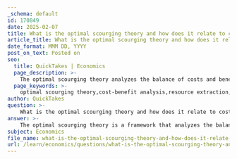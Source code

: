```yaml
---
_schema: default
id: 170849
date: 2025-02-07
title: What is the optimal scourging theory and how does it relate to cost-benefit analysis?
article_title: What is the optimal scourging theory and how does it relate to cost-benefit analysis?
date_format: MMM DD, YYYY
post_on_text: Posted on
seo:
  title: QuickTakes | Economics
  page_description: >-
    The optimal scourging theory analyzes the balance of costs and benefits in resource extraction, emphasizing maximum net benefits where marginal benefit equals marginal cost, and relates closely to cost-benefit analysis for efficient resource management.
  page_keywords: >-
    optimal scourging theory,cost-benefit analysis,resource extraction,net benefits,marginal benefit,marginal cost,human decision-making,resource management,economic evaluation,efficiency in allocation
author: QuickTakes
question: >-
    What is the optimal scourging theory and how does it relate to cost-benefit analysis?
answer: >-
    The optimal scourging theory is a framework that analyzes the balance between the costs and benefits associated with resource extraction or utilization, particularly in physical or biological systems. This theory emphasizes the importance of maximizing net benefits, which is defined as the difference between the benefits gained from a resource and the costs incurred in obtaining it. The optimal point is achieved when the marginal benefit equals the marginal cost, which can be mathematically represented as:\n\n$$\n\text{Marginal Benefit} = \text{Marginal Cost}\n$$\n\nIn practical terms, this means that decision-makers should continue to extract or utilize resources until the additional benefit gained from the last unit of resource equals the cost of obtaining that unit. For example, in agriculture, a farmer might determine the optimal amount of fertilizer to apply by weighing the additional crop yield it produces against the cost of the fertilizer.\n\nThe relationship between optimal scourging theory and cost-benefit analysis is significant. Cost-benefit analysis is a systematic approach used to evaluate the total expected costs versus the total expected benefits of a project or decision. The goal of cost-benefit analysis is to ensure that the benefits exceed the costs, leading to favorable outcomes. Both frameworks share the objective of maximizing net benefits and involve careful planning and execution in resource management.\n\nIn summary, optimal scourging theory provides a theoretical foundation for understanding how to achieve the most efficient allocation of resources, while cost-benefit analysis serves as a practical tool for evaluating decisions based on that theory. Together, they guide decision-makers in resource allocation, ensuring that the benefits derived from resource use justify the associated costs.
subject: Economics
file_name: what-is-the-optimal-scourging-theory-and-how-does-it-relate-to-costbenefit-analysis.md
url: /learn/economics/questions/what-is-the-optimal-scourging-theory-and-how-does-it-relate-to-costbenefit-analysis
---
```


&nbsp;